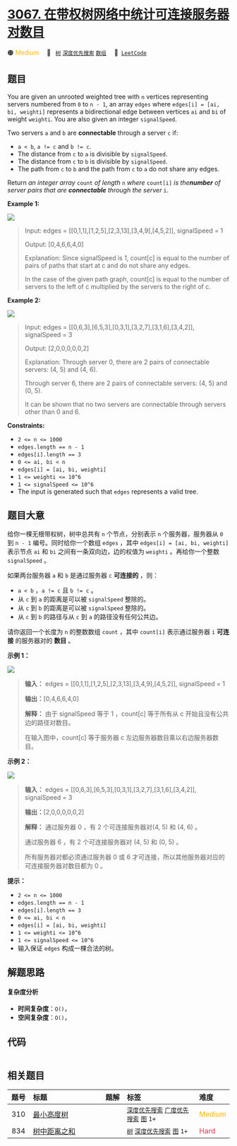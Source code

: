# [3067. 在带权树网络中统计可连接服务器对数目](https://leetcode.com/problems/count-pairs-of-connectable-servers-in-a-weighted-tree-network)

🟠 <font color=#ffb800>Medium</font>&emsp; 🔖&ensp; [`树`](/leetcode-js/outline/tag/tree.md) [`深度优先搜索`](/leetcode-js/outline/tag/depth-first-search.md) [`数组`](/leetcode-js/outline/tag/array.md)&emsp; 🔗&ensp;[`LeetCode`](https://leetcode.com/problems/count-pairs-of-connectable-servers-in-a-weighted-tree-network)

## 题目

You are given an unrooted weighted tree with `n` vertices representing servers
numbered from `0` to `n - 1`, an array `edges` where `edges[i] = [ai, bi,
weighti]` represents a bidirectional edge between vertices `ai` and `bi` of
weight `weighti`. You are also given an integer `signalSpeed`.

Two servers `a` and `b` are **connectable** through a server `c` if:

  * `a < b`, `a != c` and `b != c`.
  * The distance from `c` to `a` is divisible by `signalSpeed`.
  * The distance from `c` to `b` is divisible by `signalSpeed`.
  * The path from `c` to `b` and the path from `c` to `a` do not share any edges.

Return _an integer array_ `count` _of length_ `n` _where_ `count[i]` _is
the**number** of server pairs that are **connectable** through_ _the server_
`i`.



**Example 1:**

![](https://assets.leetcode.com/uploads/2024/01/21/example22.png)

> Input: edges = [[0,1,1],[1,2,5],[2,3,13],[3,4,9],[4,5,2]], signalSpeed = 1
> 
> Output: [0,4,6,6,4,0]
> 
> Explanation: Since signalSpeed is 1, count[c] is equal to the number of pairs of paths that start at c and do not share any edges.
> 
> In the case of the given path graph, count[c] is equal to the number of servers to the left of c multiplied by the servers to the right of c.

**Example 2:**

![](https://assets.leetcode.com/uploads/2024/01/21/example11.png)

> Input: edges = [[0,6,3],[6,5,3],[0,3,1],[3,2,7],[3,1,6],[3,4,2]], signalSpeed = 3
> 
> Output: [2,0,0,0,0,0,2]
> 
> Explanation: Through server 0, there are 2 pairs of connectable servers: (4, 5) and (4, 6).
> 
> Through server 6, there are 2 pairs of connectable servers: (4, 5) and (0, 5).
> 
> It can be shown that no two servers are connectable through servers other than 0 and 6.

**Constraints:**

  * `2 <= n <= 1000`
  * `edges.length == n - 1`
  * `edges[i].length == 3`
  * `0 <= ai, bi < n`
  * `edges[i] = [ai, bi, weighti]`
  * `1 <= weighti <= 10^6`
  * `1 <= signalSpeed <= 10^6`
  * The input is generated such that `edges` represents a valid tree.


## 题目大意

给你一棵无根带权树，树中总共有 `n` 个节点，分别表示 `n` 个服务器，服务器从 `0` 到 `n - 1` 编号。同时给你一个数组 `edges`
，其中 `edges[i] = [ai, bi, weighti]` 表示节点 `ai` 和 `bi` 之间有一条双向边，边的权值为 `weighti`
。再给你一个整数 `signalSpeed` 。

如果两台服务器 `a` 和 `b` 是通过服务器 `c` **可连接的** ，则：

  * `a < b` ，`a != c` 且 `b != c` 。
  * 从 `c` 到 `a` 的距离是可以被 `signalSpeed` 整除的。
  * 从 `c` 到 `b` 的距离是可以被 `signalSpeed` 整除的。
  * 从 `c` 到 `b` 的路径与从 `c` 到 `a` 的路径没有任何公共边。

请你返回一个长度为 `n` 的整数数组 `count` ，其中 `count[i]` 表示通过服务器 `i` **可连接**  的服务器对的 **数目**
。



**示例 1：**

![](https://assets.leetcode.com/uploads/2024/01/21/example22.png)

> 
> 
> 
> 
> 
> **输入：** edges = [[0,1,1],[1,2,5],[2,3,13],[3,4,9],[4,5,2]], signalSpeed = 1
> 
> **输出：**[0,4,6,6,4,0]
> 
> **解释：** 由于 signalSpeed 等于 1 ，count[c] 等于所有从 c 开始且没有公共边的路径对数目。
> 
> 在输入图中，count[c] 等于服务器 c 左边服务器数目乘以右边服务器数目。
> 
> 

**示例 2：**

![](https://assets.leetcode.com/uploads/2024/01/21/example11.png)

> 
> 
> 
> 
> 
> **输入：** edges = [[0,6,3],[6,5,3],[0,3,1],[3,2,7],[3,1,6],[3,4,2]], signalSpeed = 3
> 
> **输出：**[2,0,0,0,0,0,2]
> 
> **解释：** 通过服务器 0 ，有 2 个可连接服务器对(4, 5) 和 (4, 6) 。
> 
> 通过服务器 6 ，有 2 个可连接服务器对 (4, 5) 和 (0, 5) 。
> 
> 所有服务器对都必须通过服务器 0 或 6 才可连接，所以其他服务器对应的可连接服务器对数目都为 0 。
> 
> 



**提示：**

  * `2 <= n <= 1000`
  * `edges.length == n - 1`
  * `edges[i].length == 3`
  * `0 <= ai, bi < n`
  * `edges[i] = [ai, bi, weighti]`
  * `1 <= weighti <= 10^6`
  * `1 <= signalSpeed <= 10^6`
  * 输入保证 `edges` 构成一棵合法的树。


## 解题思路

#### 复杂度分析

- **时间复杂度**：`O()`，
- **空间复杂度**：`O()`，

## 代码

```javascript

```

## 相关题目

<!-- prettier-ignore -->
| 题号 | 标题 | 题解 | 标签 | 难度 |
| :------: | :------ | :------: | :------ | :------ |
| 310 | [最小高度树](https://leetcode.com/problems/minimum-height-trees) |  |  [`深度优先搜索`](/leetcode-js/outline/tag/depth-first-search.md) [`广度优先搜索`](/leetcode-js/outline/tag/breadth-first-search.md) [`图`](/leetcode-js/outline/tag/graph.md) `1+` | <font color=#ffb800>Medium</font> |
| 834 | [树中距离之和](https://leetcode.com/problems/sum-of-distances-in-tree) |  |  [`树`](/leetcode-js/outline/tag/tree.md) [`深度优先搜索`](/leetcode-js/outline/tag/depth-first-search.md) [`图`](/leetcode-js/outline/tag/graph.md) `1+` | <font color=#ff334b>Hard</font> |

<style>
.blue {
    background-color: #096dd9;
    padding: 0.25rem 0.5rem;
    margin: 0;
    font-size: 0.85em;
    border-radius: 3px;
    color: white;
    font-weight: 500;
}
table th:first-of-type { width: 10%; }
table th:nth-of-type(2) { width: 35%; }
table th:nth-of-type(3) { width: 10%; }
table th:nth-of-type(4) { width: 35%; }
table th:nth-of-type(5) { width: 10%; }
</style>
